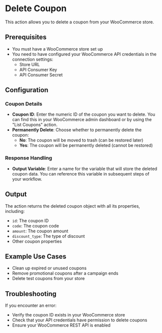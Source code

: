# Delete Coupon

This action allows you to delete a coupon from your WooCommerce store.

## Prerequisites

- You must have a WooCommerce store set up
- You need to have configured your WooCommerce API credentials in the connection settings:
  - Store URL
  - API Consumer Key
  - API Consumer Secret

## Configuration

### Coupon Details

- **Coupon ID**: Enter the numeric ID of the coupon you want to delete. You can find this in your WooCommerce admin dashboard or by using the "List Coupons" action.
- **Permanently Delete**: Choose whether to permanently delete the coupon:
  - **No**: The coupon will be moved to trash (can be restored later)
  - **Yes**: The coupon will be permanently deleted (cannot be restored)

### Response Handling

- **Output Variable**: Enter a name for the variable that will store the deleted coupon data. You can reference this variable in subsequent steps of your workflow.

## Output

The action returns the deleted coupon object with all its properties, including:

- `id`: The coupon ID
- `code`: The coupon code
- `amount`: The coupon amount
- `discount_type`: The type of discount
- Other coupon properties

## Example Use Cases

- Clean up expired or unused coupons
- Remove promotional coupons after a campaign ends
- Delete test coupons from your store

## Troubleshooting

If you encounter an error:
- Verify the coupon ID exists in your WooCommerce store
- Check that your API credentials have permission to delete coupons
- Ensure your WooCommerce REST API is enabled